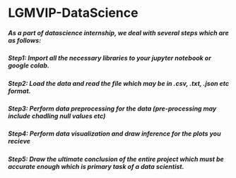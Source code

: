 # LGMVIP-DataScience
##### As a part of datascience internship, we deal with several steps which are as follows:
##### Step1: Import all the necessary libraries to your jupyter notebook or google colab.
##### Step2: Load the data and read the file which may be in .csv, .txt, .json etc format.
##### Step3: Perform data preprocessing for the data (pre-processing may include chadling null values etc)
##### Step4: Perform data visualization and draw inference for the plots you recieve
##### Step5: Draw the ultimate conclusion of the entire project which must be accurate enough which is primary task of a data scientist.
